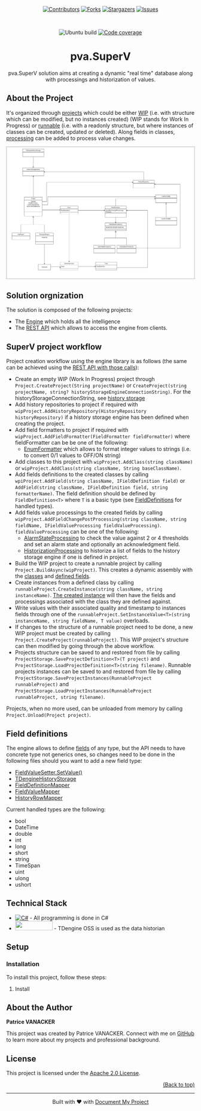 ﻿<a name="readme-top"></a>
<!--
*** Thanks for using Document My Project. (https://github.com/luisvent/document_my_project) 
*** If you have a suggestion that would make this better, please fork  
*** the repo and create a pull request or simply open an issue.
*** Don't forget to give the project a star!
-->

<p align="center"><a href="https://github.com/PVanack/pva.SuperV/graphs/contributors"><img src="https://img.shields.io/github/contributors/PVanack/pva.SuperV.svg?style=for-the-badge" alt="Contributors"></a>
        <a href="https://github.com/PVanack/pva.SuperV/network/members"><img src="https://img.shields.io/github/forks/PVanack/pva.SuperV.svg?style=for-the-badge" alt="Forks"></a>
        <a href="https://github.com/PVanack/pva.SuperV/stargazers"><img src="https://img.shields.io/github/stars/PVanack/pva.SuperV.svg?style=for-the-badge" alt="Stargazers"></a>
        <a href="https://github.com/PVanack/pva.SuperV/issues"><img src="https://img.shields.io/github/issues/PVanack/pva.SuperV.svg?style=for-the-badge" alt="Issues"></a></p><br/>


<div align="center">

![Ubuntu build](https://github.com/PVanack/pva.SuperV/actions/workflows/dotnet-ubuntu.yml/badge.svg?event=push)
[![Code coverage][Coverage-badge]][Coverage-url]

[Coverage-badge]: https://pvanack.github.io/pva.SuperV/badge_combined.svg
[Coverage-url]: https://pvanack.github.io/pva.SuperV/index.html


# pva.SuperV

pva.SuperV solution aims at creating a dynamic "real time" database along with processings and historization of values.

</div>


<!-- LINKS_PLACEHOLDER -->

<!-- TABLE_CONTENT_PLACEHOLDER -->

## About the Project

It's organized through [projects](/pva.SuperV.Engine/Project.cs)
which could be either [WIP](/pva.SuperV.Engine/WipProject.cs)
(i.e. with structure which can be modified, but no instances created) (WIP stands for Work In Progress) or
[runnable](/pva.SuperV.Engine/RunnableProject.cs) (i.e. with a readonly
structure, but where instances of classes can be created, updated or deleted).
Along fields in classes, [processing](/pva.SuperV.Engine/Processing/FieldValueProcessing.cs) can be added to process value changes.

![Structure diagram](/drawings/Structure.drawio.png)

## Solution orgnization
The solution is composed of the following projects:
- The [Engine](/pva.SuperV.Engine) which holds all the intelligence
- The [REST API](/pva.SuperV.Api) which allows to access the engine from clients.

## SuperV project workflow
Project creation workflow using the engine library is as follows (the same can be achieved using the [REST API with those calls](/pva.SuperV.Api/pva.SuperV.Api.http)):
- Create an empty WIP (Work In Progress) project through `Project.CreateProject(String projectName)` or `CreateProject(string projectName, string? historyStorageEngineConnectionString)`. For the historyStorageConnectionString, see [history storage](pva.SuperV.Engine/HistoryStorage/HistoryStorage.md)
- Add history repositories to project if required with `wipProject.AddHistoryRepository(HistoryRepository historyRepository)` if a history storage engine has been defined when creating the project.
- Add field formatters to project if required with `wipProject.AddFieldFormatter(FieldFormatter fieldFormatter)` where fieldFormatter can be be one of the following:
	- [EnumFormatter](/pva.SuperV.Engine/FieldFormatters/FieldFormatter.md#Enum-formatter) which allows to format integer values to strings (i.e. to convert 0/1 values to OFF/ON string)
- Add classes to this project with `wipProject.AddClass(string className)` or `wipProject.AddClass(string className, String baseClassName)`.
- Add fields definitions to the created classes by calling `wpiProject.AddField(string className, IFieldDefinition field)` or
`AddField(string className, IFieldDefinition field, string formatterName)`. The field definition should be defined by `FieldDefinition<T>` where `T` is a basic type (see [FieldDefinitions](#Field-definitions) for handled types).
- Add fields value processings to the created fields by calling `wipProject.AddFieldChangePostProcessing(string className, string fieldName, IFieldValueProcessing fieldValueProcessing)`. `fieldValueProcessing` can be one of the following:
	- [AlarmStateProcessing](/pva.SuperV.Engine/Processing/FieldValueProcessing.md#Alarm-state-processing)  to check the value against 2 or 4 thresholds and set an alarm state and optionally an acknowledgment field.
	- [HistorizationProcessing](/pva.SuperV.Engine/Processing/FieldValueProcessing.md#Historization-processing) to historize a list of fields to the history storage engine if one is defined in project.
- Build the WIP project to create a runnable project by calling `Project.BuildAsync(wipProject)`. This creates a dynamic assembly
with the [classes](/pva.SuperV.Engine/Class.cs)
and [defined fields](/pva.SuperV.Engine/FiedldDefinitions.cs).
- Create instances from a defined class by calling `runnableProject.CreateInstance(string className, string instanceName)`.
[The created instance](/pva.SuperV.Engine/Instance.cs) will then have the fields and processings associated with the class
they are defined against.
- Write values with their associated quality and timestamp to instances fields through one of the
`runnableProject.SetInstanceValue<T>(string instanceName, string fieldName, T value)` overloads.
- If changes to the structure of a runnable project need to be done, a new WIP project must be created by calling
`Project.CreateProject(runnableProject)`. This WIP project's structure can then modified by going through the above workflow.
- Projects structure can be saved to and restored from file by calling `ProjectStorage.SaveProjectDefinition<T>(T project)` and
`ProjectStorage.LoadProjectDefinition<T>(string filename)`.
Runnable projects instances can be saved to and restored from file by calling
`ProjectStorage.SaveProjectInstances(RunnableProject runnableProject)` and
`ProjectStorage.LoadProjectInstances(RunnableProject runnableProject, string filename)`.

Projects, when no more used, can be unloaded from memory by calling `Project.Unload(Project project)`.

## Field definitions
The engine allows to define [fields](/pva.SuperV.Engine/FiedldDefinitions.cs) of any type,
but the API needs to have concrete type not generics ones, so changes need to be done in the following files should you 
want to add a new field type:
- [FieldValueSetter.SetValue()](/pva.SuperV.Engine/FieldValueSetter.cs)
- [TDengineHistoryStorage](/pva.SuperV.Engine/HistoryStorage/TDengineHistoryStorage.cs)
- [FieldDefinitionMapper](/pva.SuperV.Model/FieldDefinitions/FieldDefinitionMapper.cs)
- [FieldValueMapper](/pva.SuperV.Model/Instances/FieldValueMapper.cs)
- [HistoryRowMapper](/pva.SuperV.Model/HistoryRetrieval/HistoryRowMapper.cs)

Current handled types are the following:
- bool
- DateTime
- double
- int
- long
- short
- string
- TimeSpan
- uint
- ulong
- ushort


## Technical Stack
- [![C#][C#-badge]][C#-url] - All programming is done in C#
- <a href="https://tdengine.com/oss/"><img src="https://eujqw4hwudm.exactdn.com/wp-content/uploads/29.01-01-logo-white.svg" width="100" height="25"></a> - TDengine OSS is used as the data historian

[C#-badge]: https://img.shields.io/badge/C%23-239120?style=for-the-badge&logo=csharp
[C#-url]: https://dotnet.microsoft.com/

## ️Setup

### Installation

To install this project, follow these steps:

1. Install




## About the Author

**Patrice VANACKER**

This project was created by Patrice VANACKER. Connect with me on [GitHub](https://github.com/pVanack)  to learn more about my projects and professional background.


## License

This project is licensed under the [Apache 2.0 License](https://www.apache.org/licenses/LICENSE-2.0).


<p align="right"><a href="#readme-top">(Back to top)</a></p>

---
 <div align="center">Built with ❤️ with <a href="https://github.com/luisvent/document_my_project">Document My Project</a></div>





